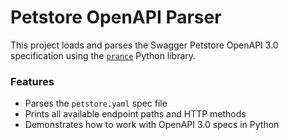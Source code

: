 # Petstore OpenAPI Parser

This project loads and parses the Swagger Petstore OpenAPI 3.0 specification using the [`prance`](https://pypi.org/project/prance/) Python library.

### Features

- Parses the `petstore.yaml` spec file
- Prints all available endpoint paths and HTTP methods
- Demonstrates how to work with OpenAPI 3.0 specs in Python
